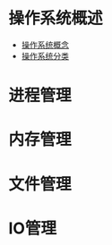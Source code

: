 # 操作系统概述

- <a href="概述/操作系统概念.md">操作系统概念</a>
- <a href="概述/操作系统分类.md">操作系统分类</a>

# 进程管理
# 内存管理
# 文件管理
# IO管理
